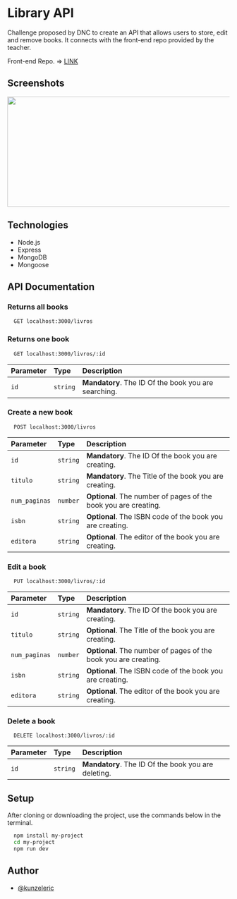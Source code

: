 
# Library API

Challenge proposed by DNC to create an API that allows users to store, edit and remove books. It connects with the front-end repo provided by the teacher.

Front-end Repo. => <a href="https://github.com/vitormigoto/projeto-react-dnc">LINK</a>

## Screenshots

<img src="https://github.com/kunzeleric/challenge-book-register/assets/114115220/1d30ce25-c296-4164-954e-efb344a1998a" width="600" height="250"/>

## Technologies

- Node.js
- Express
- MongoDB
- Mongoose

## API Documentation

### Returns all books

```http
  GET localhost:3000/livros
```

### Returns one book

```http
  GET localhost:3000/livros/:id
```

| Parameter   | Type       | Description                                   |
| :---------- | :--------- | :------------------------------------------ |
| `id`      | `string` | **Mandatory**. The ID Of the book you are searching. |


### Create a new book

```http
  POST localhost:3000/livros
```

| Parameter   | Type       | Description                                   |
| :---------- | :--------- | :------------------------------------------ |
| `id`      | `string` | **Mandatory**. The ID Of the book you are creating. |
| `titulo`      | `string` | **Mandatory**. The Title of the book you are creating. |
| `num_paginas`      | `number` | **Optional**. The number of pages of the book you are creating. |
| `isbn`      | `string` | **Optional**. The ISBN code of the book you are creating. |
| `editora`      | `string` | **Optional**. The editor of the book you are creating. |

### Edit a book

```http
  PUT localhost:3000/livros/:id
```

| Parameter   | Type       | Description                                   |
| :---------- | :--------- | :------------------------------------------ |
| `id`      | `string` | **Mandatory**. The ID Of the book you are creating. |
| `titulo`      | `string` | **Optional**. The Title of the book you are creating. |
| `num_paginas`      | `number` | **Optional**. The number of pages of the book you are creating. |
| `isbn`      | `string` | **Optional**. The ISBN code of the book you are creating. |
| `editora`      | `string` | **Optional**. The editor of the book you are creating. |


### Delete a book

```http
  DELETE localhost:3000/livros/:id
```

| Parameter   | Type       | Description                                   |
| :---------- | :--------- | :------------------------------------------ |
| `id`      | `string` | **Mandatory**. The ID Of the book you are deleting. |




## Setup

After cloning or downloading the project, use the commands below in the terminal.

```bash
  npm install my-project
  cd my-project
  npm run dev
```
    
## Author

- [@kunzeleric](https://www.github.com/kunzeleric)

